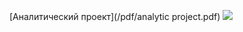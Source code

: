 
[Аналитический проект](/pdf/analytic project.pdf)
<img src="images/dummy_thumbnail.jpg?raw=true"/>




<!-- Remove above link if you don't want to attibute -->
